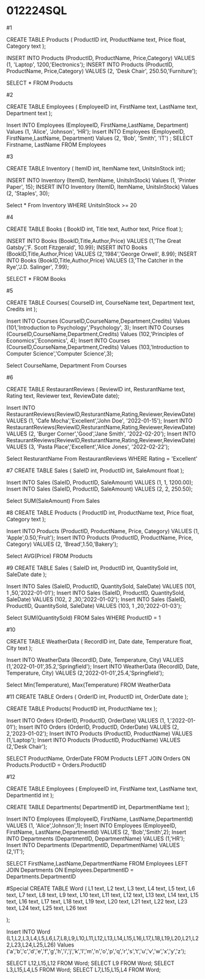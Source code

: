 # 012224SQL

#1 

CREATE TABLE Products (
    ProductID int,
    ProductName text,
    Price float,
    Category text
);

INSERT INTO Products (ProductID, ProductName, Price,Category) VALUES (1, 'Laptop', 1200,'Electronics');
INSERT INTO Products (ProductID, ProductName, Price,Category) VALUES (2, 'Desk Chair', 250.50,'Furniture');

SELECT * FROM Products

#2

CREATE TABLE Employees (
EmployeeID int,
FirstName text,
LastName text,
Department text
);


Insert INTO Employees (EmployeeID, FirstName,LastName, Department) Values (1, 'Alice', 'Johnson', 'HR');
Insert INTO Employees (EmployeeID, FirstName,LastName, Department) Values (2, 'Bob', 'Smith', 'IT')
;
SELECT Firstname, LastName FROM Employees

#3

CREATE TABLE Inventory (
ItemID int,
ItemName text,
UnitsInStock int);

INSERT INTO Inventory (ItemID, ItemName, UnitsInStock) Values (1, 'Printer Paper', 15);
INSERT INTO Inventory (ItemID, ItemName, UnitsInStock) Values (2, 'Staples', 30);

Select * From Inventory WHERE UnitsInStock >= 20

#4

CREATE TABLE Books (
BookID int,
Title text,
Author text,
Price float
);

INSERT INTO Books (BookID,Title,Author,Price) VALUES (1,'The Great Gatsby','F. Scott Fitzgerald', 10.99);
INSERT INTO Books (BookID,Title,Author,Price) VALUES (2,'1984','George Orwell', 8.99);
INSERT INTO Books (BookID,Title,Author,Price) VALUES (3,'The Catcher in the Rye','J.D. Salinger', 7.99);

SELECT * FROM Books

#5

CREATE TABLE Courses(
CourseID int,
CourseName text,
Department text,
Credits int
);

Insert INTO Courses (CourseID,CourseName,Department,Credits) Values (101,'Introduction to Psychology','Psychology', 3);
Insert INTO Courses (CourseID,CourseName,Department,Credits) Values (102,'Principles of Economics','Economics', 4);
Insert INTO Courses (CourseID,CourseName,Department,Credits) Values (103,'Introduction to Computer Science','Computer Science',3);

Select CourseName, Department From Courses

#6

CREATE TABLE RestaurantReviews
 (
ReviewID int,
ResturantName text,
Rating text,
Reviewer text,
ReviewDate date);

Insert INTO RestaurantReviews(ReviewID,ResturantName,Rating,Reviewer,ReviewDate) VALUES (1, 'Cafe Mocha','Excellent','John Doe', '2022-01-15');
Insert INTO RestaurantReviews(ReviewID,ResturantName,Rating,Reviewer,ReviewDate) VALUES (2, 'Burger Corner','Good','Jane Smith', '2022-02-20');
Insert INTO RestaurantReviews(ReviewID,ResturantName,Rating,Reviewer,ReviewDate) VALUES (3, 'Pasta Place','Excellent','Alice Jones', '2022-02-22');

Select ResturantName From RestaurantReviews WHERE Rating = 'Excellent'

#7
CREATE TABLE Sales
 (
SaleID int,
ProductID int,
SaleAmount float
);

Insert INTO Sales (SaleID, ProductID, SaleAmount) VALUES (1, 1, 1200.00);
Insert INTO Sales (SaleID, ProductID, SaleAmount) VALUES (2, 2, 250.50);

Select SUM(SaleAmount) From Sales

#8
CREATE TABLE Products
 (
ProductID int,
ProductName text,
Price float,
Category text
);

Insert INTO Products (ProductID, ProductName, Price, Category) VALUES (1, 'Apple',0.50,'Fruit');
Insert INTO Products (ProductID, ProductName, Price, Category) VALUES (2, 'Bread',1.50,'Bakery');

Select AVG(Price) FROM Products

#9
CREATE TABLE Sales
 (
SaleID int,
ProductID int,
QuantitySold int,
SaleDate date
);

Insert INTO Sales (SaleID, ProductID, QuantitySold, SaleDate) VALUES (101, 1 ,50,'2022-01-01');
Insert INTO Sales (SaleID, ProductID, QuantitySold, SaleDate) VALUES (102, 2 ,30,'2022-01-02');
Insert INTO Sales (SaleID, ProductID, QuantitySold, SaleDate) VALUES (103, 1 ,20,'2022-01-03');

Select SUM(QuantitySold) FROM Sales WHERE ProductID = 1

#10

CREATE TABLE WeatherData
 (
RecordID int,
Date date,
Temperature float,
City text
);

Insert INTO WeatherData (RecordID, Date, Temperature, City) VALUES (1,'2022-01-01',35.2,'Springfield');
Insert INTO WeatherData (RecordID, Date, Temperature, City) VALUES (2,'2022-01-01',25.4,'Springfield');

Select Min(Temperature), Max(Temperature) FROM WeatherData

#11
CREATE TABLE Orders
 (
OrderID int,
ProductID int,
OrderDate date
);

CREATE TABLE Products(
ProductID int,
ProductName tex
);


Insert INTO Orders (OrderID, ProductID, OrderDate) VALUES (1, 1,'2022-01-01');
Insert INTO Orders (OrderID, ProductID, OrderDate) VALUES (2, 2,'2023-01-02');
Insert INTO Products (ProductID, ProductName) VALUES (1,'Laptop');
Insert INTO Products (ProductID, ProductName) VALUES (2,'Desk Chair');

SELECT ProductName, OrderDate FROM Products LEFT JOIN Orders ON Products.ProductID = Orders.ProductID

#12

CREATE TABLE Employees
 (
EmployeeID int,
FirstName text,
LastName text,
DepartmentId int
);

CREATE TABLE Departments(
DepartmentID int,
DepartmentName text
);


Insert INTO Employees (EmployeeID, FirstName, LastName,DepartmentId) VALUES (1, 'Alice','Johnson',1);
Insert INTO Employees (EmployeeID, FirstName, LastName,DepartmentId) VALUES (2, 'Bob','Smith',2);
Insert INTO Departments (DepartmentID, DepartmentName) VALUES (1,'HR');
Insert INTO Departments (DepartmentID, DepartmentName) VALUES (2,'IT');

SELECT FirstName,LastName,DepartmentName FROM Employees LEFT JOIN Departments ON Employees.DepartmentID = Departments.DepartmentID



#Special
CREATE TABLE Word (
L1 text,
L2 text,
L3 text,
L4 text,
L5 text,
L6 text,
L7 text,
L8 text,
L9 text,
L10 text,
L11 text,
L12 text,
L13 text,
L14 text,
L15 text,
L16 text,
L17 text,
L18 text,
L19 text,
L20 text,
L21 text,
L22 text,
L23 text,
L24 text,
L25 text,
L26 text

);


Insert INTO Word (L1,L2,L3,L4,L5,L6,L7,L8,L9,L10,L11,L12,L13,L14,L15,L16,L17,L18,L19,L20,L21,L22,L23,L24,L25,L26) Values ('a','b','c','d','e','f','g','h','i','j','k','l','m','n','o','p','q','r','s','t','u','v','w','x','y','z');


SELECT L12,L15,L12 FROM Word;
SELECT L9 FROM Word;
SELECT L3,L15,L4,L5 FROM Word;
SELECT L7,L15,L15,L4 FROM Word;
